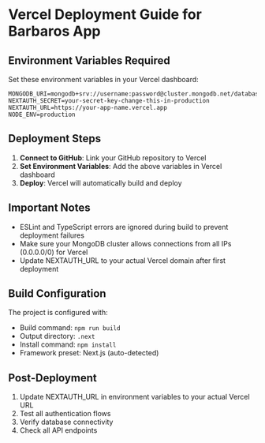 # Vercel Deployment Guide for Barbaros App

## Environment Variables Required

Set these environment variables in your Vercel dashboard:

```
MONGODB_URI=mongodb+srv://username:password@cluster.mongodb.net/database
NEXTAUTH_SECRET=your-secret-key-change-this-in-production  
NEXTAUTH_URL=https://your-app-name.vercel.app
NODE_ENV=production
```

## Deployment Steps

1. **Connect to GitHub**: Link your GitHub repository to Vercel
2. **Set Environment Variables**: Add the above variables in Vercel dashboard
3. **Deploy**: Vercel will automatically build and deploy

## Important Notes

- ESLint and TypeScript errors are ignored during build to prevent deployment failures
- Make sure your MongoDB cluster allows connections from all IPs (0.0.0.0/0) for Vercel
- Update NEXTAUTH_URL to your actual Vercel domain after first deployment

## Build Configuration

The project is configured with:
- Build command: `npm run build`
- Output directory: `.next`
- Install command: `npm install`
- Framework preset: Next.js (auto-detected)

## Post-Deployment

1. Update NEXTAUTH_URL in environment variables to your actual Vercel URL
2. Test all authentication flows
3. Verify database connectivity
4. Check all API endpoints 